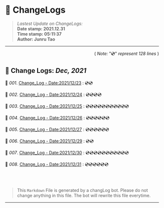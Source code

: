 # :hammer: ChangeLogs
> _Lastest Update on ChangeLogs:_<br>
> __Date stamp: 2021.12.31__<br>
> __Time stamp: 05:11:37__<br>
> __Author: Junru Tao__
---

<div align=right>

( _Note:_ ":cd:" _represent 128 lines_ )

</div> 

## :hammer: Change Logs: _Dec, 2021_


 :bookmark_tabs: _001_. [Change_Log - Date:2021/12/23](./2021_12/2021_12_23_cl.md) : :cd::cd:

 :bookmark_tabs: _002_. [Change_Log - Date:2021/12/24](./2021_12/2021_12_24_cl.md) : :cd::cd::cd::cd:

 :bookmark_tabs: _003_. [Change_Log - Date:2021/12/25](./2021_12/2021_12_25_cl.md) : :cd::cd::cd::cd::cd::cd::cd::cd::cd::cd::cd:

 :bookmark_tabs: _004_. [Change_Log - Date:2021/12/26](./2021_12/2021_12_26_cl.md) : :cd::cd::cd::cd::cd::cd:

 :bookmark_tabs: _005_. [Change_Log - Date:2021/12/27](./2021_12/2021_12_27_cl.md) : :cd::cd::cd::cd::cd::cd:

 :bookmark_tabs: _006_. [Change_Log - Date:2021/12/29](./2021_12/2021_12_29_cl.md) : :cd::cd:

 :bookmark_tabs: _007_. [Change_Log - Date:2021/12/30](./2021_12/2021_12_30_cl.md) : :cd::cd::cd::cd::cd::cd::cd::cd::cd::cd::cd:

 :bookmark_tabs: _008_. [Change_Log - Date:2021/12/31](./2021_12/2021_12_31_cl.md) : :cd::cd::cd::cd::cd::cd:



<br><br>

> This `Markdown` File is generated by a changLog bot. Please do not change anything in this file. The bot will rewrite this file everytime.

--------

